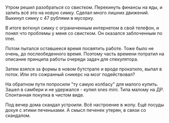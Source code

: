 Утром решил разобраться со свистком. Перекинуть финансы на яды, и залить всё это на новую симку.
Сделал много лишних движений. Выкинул симку с 47 рублями в мусорку.

В итоге воткнул симку с ограниченным интернетом в свой телефон, и понял что проблемы у меня со свистком. Он оказался заблоченным по imei.

Потом пытался оставшееся время посвятить работе. Тоже было не очень, до послеобеденного время.
Поэтому часть времени потратил на описание принципа работы очереди задач для спекулятора.

Затем взялся за формы в новом бутстрапе и вроде прокатило, выпал в поток. Или это сожранный сникерс на мозг подействовал?

На обратном пути попросили "ту самую колбасу" для малого купить. Зашел в самбери и не удержался - купил snes mini. Типа малому на ДР. Спонтанная покупка в чистом виде.

Под вечер дома скандал устроили. Всё настроение в жопу.
Ещё посуды дохуя с этими печеньками.
А смысл печенек утерян, в связи со скандалом.
